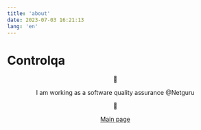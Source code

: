 ```yaml
---
title: 'about'
date: 2023-07-03 16:21:13
lang: 'en'
---
```


# Controlqa

<div align="center">

🚧  

I am working as a software quality assurance @Netguru

🚧

[Main page](https://kostyrko.github.io/kontrolqa/)

</div>
